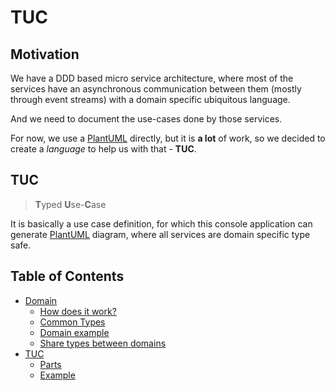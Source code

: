 TUC
===

## Motivation
We have a DDD based micro service architecture, where most of the services have an asynchronous communication between them (mostly through event streams) with a domain specific ubiquitous language.

And we need to document the use-cases done by those services.

For now, we use a [PlantUML](https://plantuml.com/) directly, but it is **a lot** of work, so we decided to create a *language* to help us with that - **TUC**.

## TUC
> **T**yped **U**se-**C**ase

It is basically a use case definition, for which this console application can generate [PlantUML](https://plantuml.com/) diagram, where all services are domain specific type safe.

## Table of Contents
- [Domain](/tuc-console/domain/)
    - [How does it work?](/tuc-console/domain/#how-does-it-work)
    - [Common Types](/tuc-console/domain/#common-types)
    - [Domain example](/tuc-console/domain/#domain-example)
    - [Share types between domains](/tuc-console/domain/#share-types-between-domains)
- [TUC](/tuc-console/tuc/)
    - [Parts](/tuc-console/tuc/parts.html)
    - [Example](/tuc-console/tuc/example.html)
